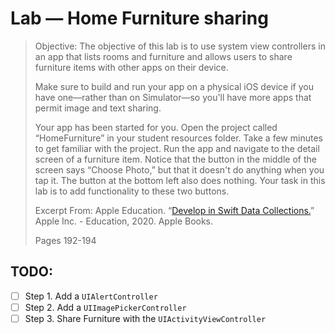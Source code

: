 # Lab — Home Furniture sharing

> Objective: The objective of this lab is to use system view controllers in an app that lists rooms and furniture and allows users to share furniture items with other apps on their device.
>
> Make sure to build and run your app on a physical iOS device if you have one—rather than on Simulator—so you'll have more apps that permit image and text sharing.
>
> Your app has been started for you. Open the project called “HomeFurniture” in your student resources folder. Take a few minutes to get familiar with the project. Run the app and navigate to the detail screen of a furniture item. Notice that the button in the middle of the screen says “Choose Photo,” but that it doesn't do anything when you tap it. The button at the bottom left also does nothing. Your task in this lab is to add functionality to these two buttons.
>
> Excerpt From: Apple Education. “[Develop in Swift Data Collections.](https://books.apple.com/ca/book/develop-in-swift-data-collections/id1511183970)” Apple Inc. - Education, 2020. Apple Books.
>
> Pages 192-194

## TODO:

- [ ] Step 1. Add a `UIAlertController`
- [ ] Step 2. Add a `UIImagePickerController`
- [ ] Step 3. Share Furniture with the `UIActivityViewController`
